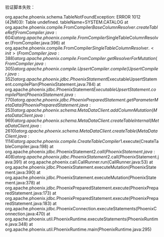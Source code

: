 
验证脚本失败：

org.apache.phoenix.schema.TableNotFoundException: ERROR 1012 (42M03): Table undefined. tableName=SYSTEM.CATALOG
at org.apache.phoenix.compile.FromCompiler$BaseColumnResolver.createTableRef(FromCompiler.java:604)
at org.apache.phoenix.compile.FromCompiler$SingleTableColumnResolver.<init>(FromCompiler.java:396)
at org.apache.phoenix.compile.FromCompiler$SingleTableColumnResolver.<init>(FromCompiler.java:388)
at org.apache.phoenix.compile.FromCompiler.getResolverForMutation(FromCompiler.java:305)
at org.apache.phoenix.compile.UpsertCompiler.compile(UpsertCompiler.java:352)
at org.apache.phoenix.jdbc.PhoenixStatement$ExecutableUpsertStatement.compilePlan(PhoenixStatement.java:784)
at org.apache.phoenix.jdbc.PhoenixStatement$ExecutableUpsertStatement.compilePlan(PhoenixStatement.java:770)
at org.apache.phoenix.jdbc.PhoenixPreparedStatement.getParameterMetaData(PhoenixPreparedStatement.java:253)
at org.apache.phoenix.schema.MetaDataClient.addColumnMutation(MetaDataClient.java:969)
at org.apache.phoenix.schema.MetaDataClient.createTableInternal(MetaDataClient.java:2610)
at org.apache.phoenix.schema.MetaDataClient.createTable(MetaDataClient.java:1114)
at org.apache.phoenix.compile.CreateTableCompiler$1.execute(CreateTableCompiler.java:198)
at org.apache.phoenix.jdbc.PhoenixStatement$2.call(PhoenixStatement.java:408)
at org.apache.phoenix.jdbc.PhoenixStatement$2.call(PhoenixStatement.java:391)
at org.apache.phoenix.call.CallRunner.run(CallRunner.java:53)
at org.apache.phoenix.jdbc.PhoenixStatement.executeMutation(PhoenixStatement.java:390)
at org.apache.phoenix.jdbc.PhoenixStatement.executeMutation(PhoenixStatement.java:378)
at org.apache.phoenix.jdbc.PhoenixPreparedStatement.execute(PhoenixPreparedStatement.java:173)
at org.apache.phoenix.jdbc.PhoenixPreparedStatement.execute(PhoenixPreparedStatement.java:183)
at org.apache.phoenix.jdbc.PhoenixConnection.executeStatements(PhoenixConnection.java:470)
at org.apache.phoenix.util.PhoenixRuntime.executeStatements(PhoenixRuntime.java:348)
at org.apache.phoenix.util.PhoenixRuntime.main(PhoenixRuntime.java:295)